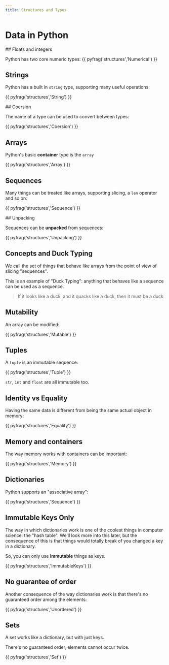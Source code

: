 ```yaml
---
title: Structures and Types
---
```



# Data in Python

## Floats and integers

Python has two core numeric types:
{{ pyfrag('structures','Numerical') }}

## Strings

Python has a built in `string` type, supporting many
useful operations.

{{ pyfrag('structures','String') }}

## Coersion

The name of a type can be used to convert between types:

{{ pyfrag('structures','Coersion') }}

## Arrays

Python's basic **container** type is the `array`

{{ pyfrag('structures','Array') }}

## Sequences

Many things can be treated like arrays, supporting slicing,
a `len` operator and so on:

{{ pyfrag('structures','Sequence') }}

## Unpacking

Sequences can be **unpacked** from sequences:

{{ pyfrag('structures','Unpacking') }}

## Concepts and Duck Typing

We call the set of things that behave like arrays from the point of
view of slicing "sequences". 

This is an example of "Duck Typing": anything that behaves like a
sequence can be used as a sequence.

> If it looks like a duck, and it quacks like a duck, then
> it must be a duck

## Mutability

An array can be modified:

{{ pyfrag('structures','Mutable') }}

## Tuples
A `tuple` is an immutable sequence:

{{ pyfrag('structures','Tuple') }}

`str`, `int` and `float` are all immutable too.

## Identity vs Equality

Having the same data is different from being the same actual object
in memory:

{{ pyfrag('structures','Equality') }}

## Memory and containers

The way memory works with containers can be important:

{{ pyfrag('structures','Memory') }}

## Dictionaries

Python supports an "associative array":

{{ pyfrag('structures','Sequence') }}

## Immutable Keys Only

The way in which dictionaries work is one of the coolest things in computer science:
the "hash table". We'll look more into this later, but the consequence of this is
that things would totally break of you changed a key in a dictionary.

So, you can only use **immutable** things as keys.

{{ pyfrag('structures','ImmutableKeys') }}

## No guarantee of order

Another consequence of the way dictionaries work is that there's no guaranteed order among the
elements:

{{ pyfrag('structures','Unordered') }}

## Sets

A set works like a dictionary, but with just keys.

There's no guaranteed order, elements cannot occur twice.

{{ pyfrag('structures','Set') }}
